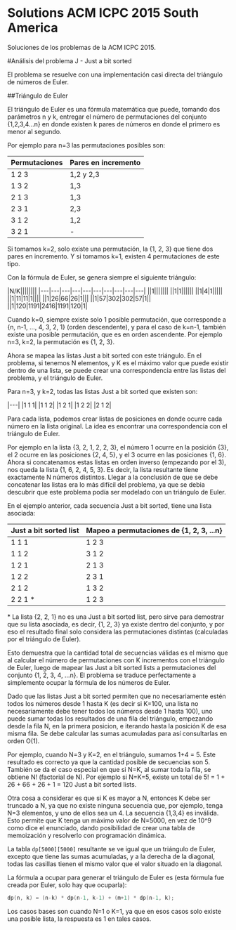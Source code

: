 # Solutions ACM ICPC 2015 South America


Soluciones de los problemas de la ACM ICPC 2015.

#Análisis del problema J - Just a bit sorted

El problema se resuelve con una implementación casi directa del triángulo de números de Euler.

##Triángulo de Euler

El triángulo de Euler es una fórmula matemática que puede, tomando dos parámetros n y k, entregar el número de permutaciones del conjunto {1,2,3,4...n} en donde existen k pares de números en donde el primero es menor al segundo.

Por ejemplo para n=3 las permutaciones posibles son:

| Permutaciones |  Pares en incremento |
|---	|---	|
|1 2 3|1,2 y 2,3 |
|1 3 2| 1,3|
|2 1 3| 1,3|
|2 3 1|2,3|
|3 1 2 |1,2|
|3 2 1|-|



Si tomamos k=2, solo existe una permutación, la {1, 2, 3} que tiene dos pares en incremento. Y si tomamos k=1, existen 4 permutaciones de este tipo.

Con la fórmula de Euler, se genera siempre el siguiente triángulo:

|N/K||||||||
|---|---|---|---|---|---|---|---|---|---|
||1|||||||
||1|1||||||
||1|4|1|||||
||1|11|11|1||||
||1|26|66|26|1|||
||1|57|302|302|57|1||
||1|120|1191|2416|1191|120|1|

Cuando k=0, siempre existe solo 1 posible permutación, que corresponde a {n, n-1, …, 4, 3, 2, 1} (orden descendente), y para el caso de k=n-1, también existe una posible permutación, que es en orden ascendente. Por ejemplo n=3, k=2, la permutación es {1, 2, 3}.

Ahora se mapea las listas Just a bit sorted con este triángulo. En el problema, si tenemos N elementos, y K es el máximo valor que puede existir dentro de una lista, se puede crear una correspondencia entre las listas del problema, y el triángulo de Euler.

Para n=3, y k=2, todas las listas Just a bit sorted que existen son:

|---|
|1 1 1|
|1 1 2|
|1 2 1|
|1 2 2|
|2 1 2|



Para cada lista, podemos crear listas de posiciones en donde ocurre cada número en la lista original. La idea es encontrar una correspondencia con el triángulo de Euler.

Por ejemplo en la lista {3, 2, 1, 2, 2, 3}, el número 1 ocurre en la posición {3}, el 2 ocurre en las posiciones {2, 4, 5}, y el 3 ocurre en las posiciones {1, 6}. Ahora si concatenamos estas listas en orden inverso (empezando por el 3), nos queda la lista {1, 6, 2, 4, 5, 3}. Es decir, la lista resultante tiene exactamente N números distintos. Llegar a la conclusión de que se debe concatenar las listas era lo más difícil del problema, ya que se debia descubrir que este problema podía ser modelado con un triángulo de Euler.

En el ejemplo anterior, cada secuencia Just a bit sorted, tiene una lista asociada:

|Just a bit sorted list| Mapeo a permutaciones de {1, 2, 3, ...n}
|---|---|
|1 1 1|1 2 3|
|1 1 2|3 1 2|
|1 2 1|2 1 3|
|1 2 2|2 3 1|
|2 1 2|1 3 2|
|2 2 1 *|1 2 3|



\* La lista {2, 2, 1} no es una Just a bit sorted list, pero sirve para demostrar que su lista asociada, es decir, {1, 2, 3} ya existe dentro del conjunto, y por eso el resultado final solo considera las permutaciones distintas (calculadas por el triángulo de Euler).

Esto demuestra que la cantidad total de secuencias válidas es el mismo que al calcular el número de permutaciones con K incrementos con el triángulo de Euler, luego de mapear las Just a bit sorted lists a permutaciones del conjunto {1, 2, 3, 4, …n}. El problema se traduce perfectamente a simplemente ocupar la fórmula de los números de Euler.

Dado que las listas Just a bit sorted permiten que no necesariamente estén todos los números desde 1 hasta K (es decir si K=100, una lista no necesariamente debe tener todos los números desde 1 hasta 100), uno puede sumar todas los resultados de una fila del triángulo, empezando desde la fila N, en la primera posicion, e iterando hasta la posición K de esa misma fila. Se debe calcular las sumas acumuladas para así consultarlas en orden O(1).

Por ejemplo, cuando N=3 y K=2, en el triángulo, sumamos 1+4 = 5. Este resultado es correcto ya que la cantidad posible de secuencias son 5. También se da el caso especial en que si N=K, al sumar toda la fila, se obtiene N! (factorial de N). Por ejemplo si N=K=5, existe un total de 5! = 1 + 26 + 66 + 26 + 1 = 120 Just a bit sorted lists.

Otra cosa a considerar es que si K es mayor a N, entonces K debe ser truncado a N, ya que no existe ninguna secuencia que, por ejemplo, tenga N=3 elementos, y uno de ellos sea un 4. La secuencia {1,3,4} es inválida. Esto permite que K tenga un máximo valor de N=5000, en vez de 10^9 como dice el enunciado, dando posibilidad de crear una tabla de memoización y resolverlo con programación dinámica.

La tabla ```dp[5000][5000]``` resultante se ve igual que un triángulo de Euler, excepto que tiene las sumas acumuladas, y a la derecha de la diagonal, todas las casillas tienen el mismo valor que el valor situado en la diagonal.

La fórmula a ocupar para generar el triángulo de Euler es (esta fórmula fue creada por Euler, solo hay que ocuparla):

```c++
dp(n, k) = (n-k) * dp(n-1, k-1) + (m+1) * dp(n-1, k);
```

Los casos bases son cuando N=1 o K=1, ya que en esos casos solo existe una posible lista, la respuesta es 1 en tales casos.
